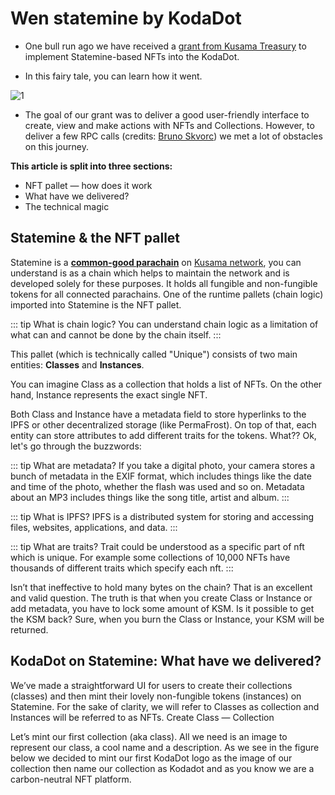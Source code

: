 # Wen statemine by KodaDot

- One bull run ago we have received a [grant from Kusama Treasury](https://kusama.polkassembly.io/motion/349) to implement Statemine-based NFTs into the KodaDot.

- In this fairy tale, you can learn how it went.

![1](/statemine/fractanary.jpeg)

- The goal of our grant was to deliver a good user-friendly interface to create, view and make actions with NFTs and Collections. However, to deliver a few RPC calls (credits: [Bruno Skvorc](https://medium.com/u/fa2a9b2b716e?source=post_page-----b35ae13b70ff-----------------------------------)) we met a lot of obstacles on this journey.

**This article is split into three sections:**

- NFT pallet — how does it work
- What have we delivered?
- The technical magic

## Statemine & the NFT pallet

Statemine is a **[common-good parachain](https://medium.com/polkadot-network/common-good-parachains-an-introduction-to-governance-allocated-parachain-slots-88e01812160d)** on [Kusama network](https://kusama.network/), you can understand is as a chain which helps to maintain the network and is developed solely for these purposes. It holds all fungible and non-fungible tokens for all connected parachains. One of the runtime pallets (chain logic) imported into Statemine is the NFT pallet. 

::: tip What is chain logic?
You can understand chain logic as a limitation of what can and cannot be done by the chain itself.
:::

This pallet (which is technically called "Unique") consists of two main entities: **Classes** and **Instances**.

You can imagine Class as a collection that holds a list of NFTs. On the other hand, Instance represents the exact single NFT.

Both Class and Instance have a metadata field to store hyperlinks to the IPFS or other decentralized storage (like PermaFrost). On top of that, each entity can store attributes to add different traits for the tokens. What?? Ok, let's go through the buzzwords:


::: tip What are metadata?
If you take a digital photo, your camera stores a bunch of metadata in the EXIF format, which includes things like the date and time of the photo, whether the flash was used and so on. Metadata about an MP3 includes things like the song title, artist and album.
:::


::: tip What is IPFS?
IPFS is a distributed system for storing and accessing files, websites, applications, and data.
:::

::: tip What are traits?
Trait could be understood as a specific part of nft which is unique. For example some collections of 10,000 NFTs have thousands of different traits which specify each nft.
:::

Isn’t that ineffective to hold many bytes on the chain? That is an excellent and valid question. The truth is that when you create Class or Instance or add metadata, you have to lock some amount of KSM. Is it possible to get the KSM back? Sure, when you burn the Class or Instance, your KSM will be returned.

## KodaDot on Statemine: What have we delivered?

We’ve made a straightforward UI for users to create their collections (classes) and then mint their lovely non-fungible tokens (instances) on Statemine. For the sake of clarity, we will refer to Classes as collection and Instances will be referred to as NFTs.
Create Class — Collection

Let’s mint our first collection (aka class). All we need is an image to represent our class, a cool name and a description. As we see in the figure below we decided to mint our first KodaDot logo as the image of our collection then name our collection as Kodadot and as you know we are a carbon-neutral NFT platform.